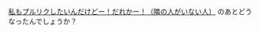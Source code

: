 [私もプルリクしたいんだけどー！だれかー！（隣の人がいない人）](https://twitter.com/maaya8585/status/602006431840260097)
のあとどうなったんでしょうか？
